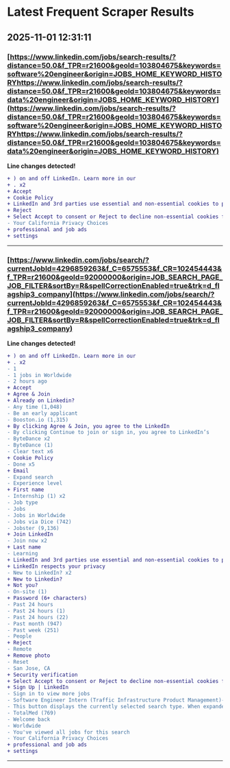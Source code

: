 # Latest Frequent Scraper Results

## 2025-11-01 12:31:11

### [https://www.linkedin.com/jobs/search-results/?distance=50.0&f_TPR=r21600&geoId=103804675&keywords=software%20engineer&origin=JOBS_HOME_KEYWORD_HISTORYhttps://www.linkedin.com/jobs/search-results/?distance=50.0&f_TPR=r21600&geoId=103804675&keywords=data%20engineer&origin=JOBS_HOME_KEYWORD_HISTORY](https://www.linkedin.com/jobs/search-results/?distance=50.0&f_TPR=r21600&geoId=103804675&keywords=software%20engineer&origin=JOBS_HOME_KEYWORD_HISTORYhttps://www.linkedin.com/jobs/search-results/?distance=50.0&f_TPR=r21600&geoId=103804675&keywords=data%20engineer&origin=JOBS_HOME_KEYWORD_HISTORY)

**Line changes detected!**

```diff
+ ) on and off LinkedIn. Learn more in our
+ . x2
+ Accept
+ Cookie Policy
+ LinkedIn and 3rd parties use essential and non-essential cookies to provide, secure, analyze and improve our Services, and to show you relevant ads (including
+ Reject
+ Select Accept to consent or Reject to decline non-essential cookies for this use. You can update your choices at any time in your
- Your California Privacy Choices
+ professional and job ads
+ settings
```

---
### [https://www.linkedin.com/jobs/search/?currentJobId=4296859263&f_C=6575553&f_CR=102454443&f_TPR=r21600&geoId=92000000&origin=JOB_SEARCH_PAGE_JOB_FILTER&sortBy=R&spellCorrectionEnabled=true&trk=d_flagship3_company](https://www.linkedin.com/jobs/search/?currentJobId=4296859263&f_C=6575553&f_CR=102454443&f_TPR=r21600&geoId=92000000&origin=JOB_SEARCH_PAGE_JOB_FILTER&sortBy=R&spellCorrectionEnabled=true&trk=d_flagship3_company)

**Line changes detected!**

```diff
+ ) on and off LinkedIn. Learn more in our
+ . x2
- 1
- 1 jobs in Worldwide
- 2 hours ago
+ Accept
+ Agree & Join
+ Already on Linkedin?
- Any time (1,048)
- Be an early applicant
- Booston.io (1,315)
+ By clicking Agree & Join, you agree to the LinkedIn
- By clicking Continue to join or sign in, you agree to LinkedIn’s
- ByteDance x2
- ByteDance (1)
- Clear text x6
+ Cookie Policy
- Done x5
+ Email
- Expand search
- Experience level
+ First name
- Internship (1) x2
- Job type
- Jobs
- Jobs in Worldwide
- Jobs via Dice (742)
- Jobster (9,136)
+ Join LinkedIn
- Join now x2
+ Last name
- Learning
+ LinkedIn and 3rd parties use essential and non-essential cookies to provide, secure, analyze and improve our Services, and to show you relevant ads (including
+ LinkedIn respects your privacy
- New to LinkedIn? x2
+ New to Linkedin?
+ Not you?
- On-site (1)
+ Password (6+ characters)
- Past 24 hours
- Past 24 hours (1)
- Past 24 hours (22)
- Past month (947)
- Past week (251)
- People
+ Reject
- Remote
+ Remove photo
- Reset
- San Jose, CA
+ Security verification
+ Select Accept to consent or Reject to decline non-essential cookies for this use. You can update your choices at any time in your
+ Sign Up | LinkedIn
- Sign in to view more jobs
- Software Engineer Intern (Traffic Infrastructure Product Management)- 2026 Summer (BS/MS) x2
- This button displays the currently selected search type. When expanded it provides a list of search options that will switch the search inputs to match the current selection.
- TotalMed (769)
- Welcome back
- Worldwide
- You've viewed all jobs for this search
- Your California Privacy Choices
+ professional and job ads
+ settings
```

---
